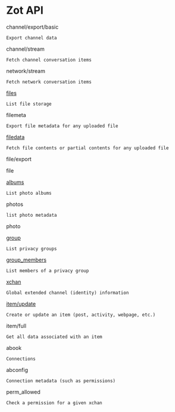 Zot API
=======



channel/export/basic

	Export channel data



channel/stream

	Fetch channel conversation items 

network/stream

	Fetch network conversation items 


[files](help/api/api_files)

	List file storage

filemeta

	Export file metadata for any uploaded file


[filedata](help/api/api_filedata)

	Fetch file contents or partial contents for any uploaded file 


file/export

file

[albums](help/api/api_albums)

	List photo albums


photos

	list photo metadata


photo


[group](help/api/group)

	List privacy groups

[group_members](help/api/group_members)

	List members of a privacy group


[xchan](help/api/api_xchan)

	Global extended channel (identity) information

[item/update](help/api/api_item_update)

	Create or update an item (post, activity, webpage, etc.)


item/full

	Get all data associated with an item

abook

	Connections

abconfig

	Connection metadata (such as permissions)

perm_allowed

	Check a permission for a given xchan
